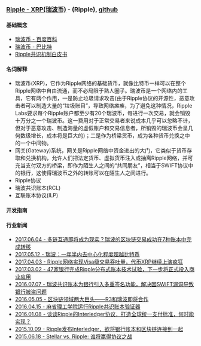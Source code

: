 
### [Ripple - XRP(瑞波币)](https://ripple.com) - (Ripple), [github](https://github.com/ripple/rippled)

#### 基础概念

* [瑞波币 - 百度百科](https://baike.baidu.com/item/瑞波币)
* [瑞波币 - 巴比特](http://www.8btc.com/ripple)
* [Ripple共识机制白皮书](https://ripple.com/files/ripple_consensus_whitepaper.pdf)

#### 名词解释

* 瑞波币(XRP)，它作为Ripple网络的基础货币，就像比特币一样可以在整个Ripple网络中自由流通，而不必局限于熟人圈子。瑞波币是一个网络内的工具，它有两个作用，一是防止垃圾请求攻击(由于Ripple协议的开源性，恶意攻击者可以制造大量的“垃圾账目”，导致网络瘫痪，为了避免这种情况，Ripple Labs要求每个Ripple账户都至少有20个瑞波币，每进行一次交易，就会销毁十万分之一个瑞波币。这一费用对于正常交易者来说成本几乎可以忽略不计，但对于恶意攻击、制造海量的虚假账户和交易信息者，所销毁的瑞波币会呈几何数级增长，成本将是巨大的)；二是作为桥梁货币，成为各种货币兑换之中的一个中间物。
* 网关(Gateway)系统，网关是Ripple网络中资金进出的大门，它类似于货币存取和兑换机构，允许人们把法定货币、虚拟货币注入或抽离Ripple网络，并可充当支付双方的桥梁，即作为陌生人之间的“共同朋友”，相当于SWIFT协议中的银行，这使得瑞波币之外的转账可以在陌生人之间进行。
* Ripple协议
* 瑞波共识账本(RCL)
* 互联账本协议(ILP)

#### 开发指南

#### 行业新闻

* [2017.06.04 - 多链互通即将成为现实？瑞波的区块链交易成功在7种账本中完成转移](http://www.8btc.com/interoperability-ripple)
* [2017.05.12 - 瑞波：一年半内去中心化程度超越比特币](http://www.8btc.com/ripple-decentralized-bitcoin)
* [2017.04.03 - Ripple网络实现Visa级交易吞吐量，代币XRP继续上演疯狂](http://www.8btc.com/ripple-claims-transaction-thoroughput-now)
* [2017.03.02 - 47家银行完成Ripple分布式账本技术试验，下一步将正式投入商业应用](http://www.8btc.com/dlt-cloud-pilot-ripple-tech)
* [2016.07.07 - 瑞波共识账本为银行引入多重签名功能，解决因SWIFT漏洞导致银行被盗问题](http://www.8btc.com/ripple-consensus-ledger-muti-sign-feature)
* [2016.05.05 - 区块链领域两大巨头——R3和瑞波即将合作](http://www.8btc.com/blockchain-leaders-join-forces)
* [2016.04.15 - 麻省理工学院运行Ripple共识账本验证器](http://www.8btc.com/mit-run-ripple)
* [2016.01.08 - 谈谈Ripple的Interledger协议，打造全球统一支付标准，何时能实现？](http://www.8btc.com/on-interledger)
* [2015.10.09 - Ripple发布Interledger，欲将银行账本和区块链连接到一起](http://www.8btc.com/interledger)
* [2015.06.18 - Stellar vs. Ripple: 谁将赢得协议之战](http://www.8btc.com/stellar-vs-ripple)


